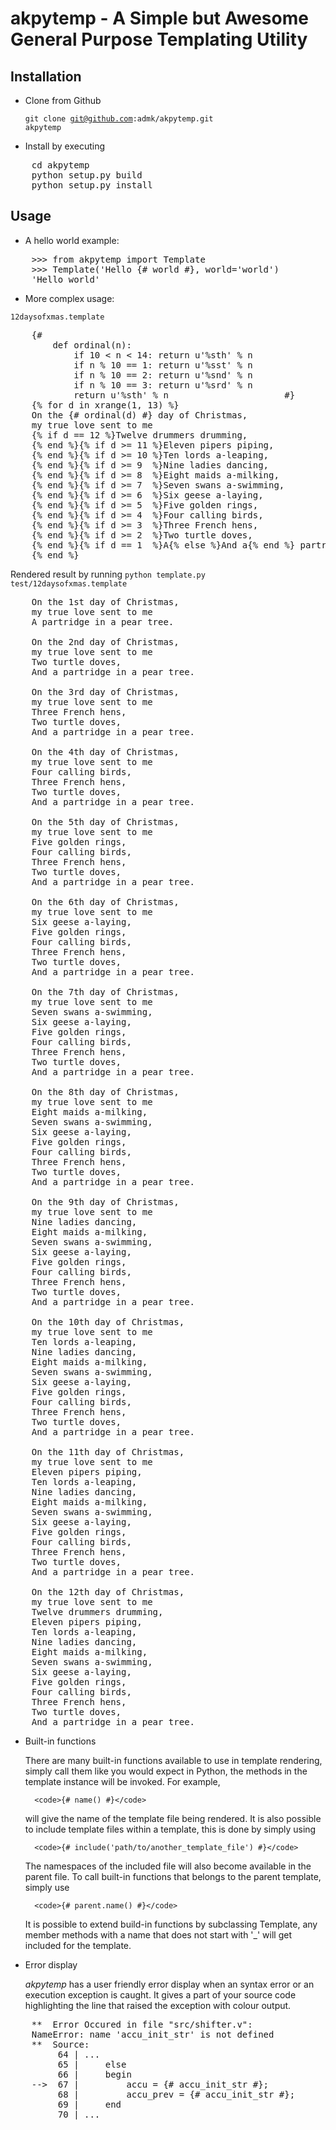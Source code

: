 akpytemp - A Simple but Awesome General Purpose Templating Utility
==================================================================

Installation
------------
* Clone from Github

    <code>git clone git@github.com:admk/akpytemp.git akpytemp</code>

* Install by executing

<pre>
    cd akpytemp
    python setup.py build
    python setup.py install
</pre>

Usage
-----
* A hello world example:

<pre>
    >>> from akpytemp import Template
    >>> Template('Hello {# world #}, world='world')
    'Hello world'
</pre>

* More complex usage:

<code>12daysofxmas.template</code>
<pre>
    {#
        def ordinal(n):
            if 10 < n < 14: return u'%sth' % n
            if n % 10 == 1: return u'%sst' % n
            if n % 10 == 2: return u'%snd' % n
            if n % 10 == 3: return u'%srd' % n
            return u'%sth' % n                      #}
    {% for d in xrange(1, 13) %}
    On the {# ordinal(d) #} day of Christmas,
    my true love sent to me
    {% if d == 12 %}Twelve drummers drumming,
    {% end %}{% if d >= 11 %}Eleven pipers piping,
    {% end %}{% if d >= 10 %}Ten lords a-leaping,
    {% end %}{% if d >= 9  %}Nine ladies dancing,
    {% end %}{% if d >= 8  %}Eight maids a-milking,
    {% end %}{% if d >= 7  %}Seven swans a-swimming,
    {% end %}{% if d >= 6  %}Six geese a-laying,
    {% end %}{% if d >= 5  %}Five golden rings,
    {% end %}{% if d >= 4  %}Four calling birds,
    {% end %}{% if d >= 3  %}Three French hens,
    {% end %}{% if d >= 2  %}Two turtle doves,
    {% end %}{% if d == 1  %}A{% else %}And a{% end %} partridge in a pear tree.
    {% end %}    
</pre>
Rendered result by running
    <code>python template.py test/12daysofxmas.template</code>
<pre>
    On the 1st day of Christmas,
    my true love sent to me
    A partridge in a pear tree.

    On the 2nd day of Christmas,
    my true love sent to me
    Two turtle doves,
    And a partridge in a pear tree.

    On the 3rd day of Christmas,
    my true love sent to me
    Three French hens,
    Two turtle doves,
    And a partridge in a pear tree.

    On the 4th day of Christmas,
    my true love sent to me
    Four calling birds,
    Three French hens,
    Two turtle doves,
    And a partridge in a pear tree.

    On the 5th day of Christmas,
    my true love sent to me
    Five golden rings,
    Four calling birds,
    Three French hens,
    Two turtle doves,
    And a partridge in a pear tree.

    On the 6th day of Christmas,
    my true love sent to me
    Six geese a-laying,
    Five golden rings,
    Four calling birds,
    Three French hens,
    Two turtle doves,
    And a partridge in a pear tree.

    On the 7th day of Christmas,
    my true love sent to me
    Seven swans a-swimming,
    Six geese a-laying,
    Five golden rings,
    Four calling birds,
    Three French hens,
    Two turtle doves,
    And a partridge in a pear tree.

    On the 8th day of Christmas,
    my true love sent to me
    Eight maids a-milking,
    Seven swans a-swimming,
    Six geese a-laying,
    Five golden rings,
    Four calling birds,
    Three French hens,
    Two turtle doves,
    And a partridge in a pear tree.

    On the 9th day of Christmas,
    my true love sent to me
    Nine ladies dancing,
    Eight maids a-milking,
    Seven swans a-swimming,
    Six geese a-laying,
    Five golden rings,
    Four calling birds,
    Three French hens,
    Two turtle doves,
    And a partridge in a pear tree.

    On the 10th day of Christmas,
    my true love sent to me
    Ten lords a-leaping,
    Nine ladies dancing,
    Eight maids a-milking,
    Seven swans a-swimming,
    Six geese a-laying,
    Five golden rings,
    Four calling birds,
    Three French hens,
    Two turtle doves,
    And a partridge in a pear tree.

    On the 11th day of Christmas,
    my true love sent to me
    Eleven pipers piping,
    Ten lords a-leaping,
    Nine ladies dancing,
    Eight maids a-milking,
    Seven swans a-swimming,
    Six geese a-laying,
    Five golden rings,
    Four calling birds,
    Three French hens,
    Two turtle doves,
    And a partridge in a pear tree.

    On the 12th day of Christmas,
    my true love sent to me
    Twelve drummers drumming,
    Eleven pipers piping,
    Ten lords a-leaping,
    Nine ladies dancing,
    Eight maids a-milking,
    Seven swans a-swimming,
    Six geese a-laying,
    Five golden rings,
    Four calling birds,
    Three French hens,
    Two turtle doves,
    And a partridge in a pear tree.
</pre>

* Built-in functions

    There are many built-in functions available to use in template rendering,
    simply call them like you would expect in Python, the methods in the
    template instance will be invoked. For example,

        <code>{# name() #}</code>

    will give the name of the template file being rendered.
    It is also possible to include template files within a template, this is
    done by simply using

        <code>{# include('path/to/another_template_file') #}</code>

    The namespaces of the included file will also become available in the
    parent file.
    To call built-in functions that belongs to the parent template, simply use

        <code>{# parent.name() #}</code>

    It is possible to extend build-in functions by subclassing Template, any
    member methods with a name that does not start with '_' will get included
    for the template.

* Error display

    *akpytemp* has a user friendly error display when an syntax error or an
    execution exception is caught. It gives a part of your source code
    highlighting the line that raised the exception with colour output.
<pre>
    **  Error Occured in file "src/shifter.v":
    NameError: name 'accu_init_str' is not defined
    **  Source:
         64 | ...
         65 |     else
         66 |     begin
    -->  67 |         accu = {# accu_init_str #};
         68 |         accu_prev = {# accu_init_str #};
         69 |     end
         70 | ...
</pre>
